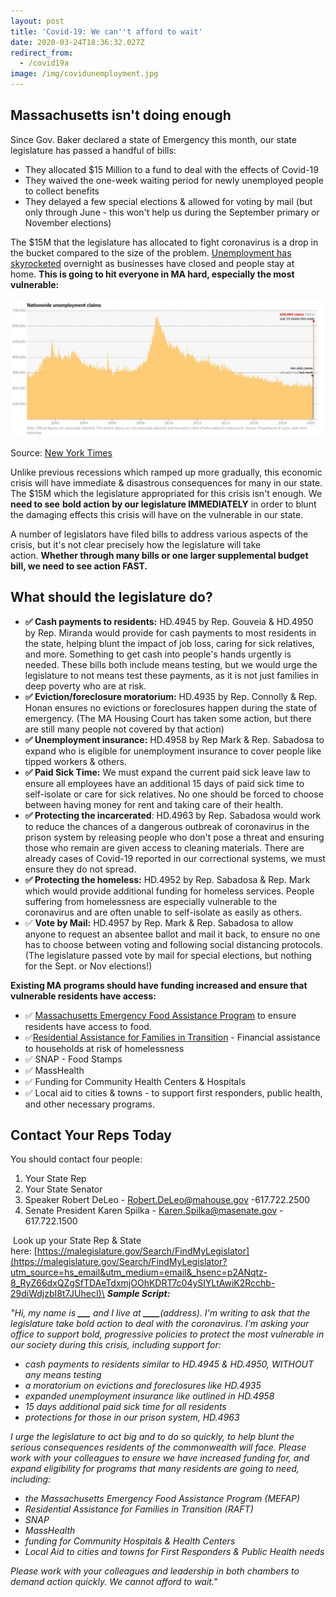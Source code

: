 ```yaml
---
layout: post
title: 'Covid-19: We can''t afford to wait'
date: 2020-03-24T18:36:32.027Z
redirect_from:
  - /covid19a
image: /img/covidunemployment.jpg
---
```

## Massachusetts isn't doing enough

Since Gov. Baker declared a state of Emergency this month, our state legislature has passed a handful of bills:

* They allocated $15 Million to a fund to deal with the effects of Covid-19
* They waived the one-week waiting period for newly unemployed people to collect benefits
* They delayed a few special elections & allowed for voting by mail (but only through June - this won't help us during the September primary or November elections)

The $15M that the legislature has allocated to fight coronavirus is a drop in the bucket compared to the size of the problem. [Unemployment has skyrocketed](https://www.nytimes.com/interactive/2020/03/19/upshot/coronavirus-jobless-claims-states.html?utm_source=hs_email&utm_medium=email&_hsenc=p2ANqtz-8_RyZ66dxQZgSfTDAeTdxmjOOhKDRT7c04ySIYLtAwiK2Rcchb-29diWdjzbI8t7JUhecI) overnight as businesses have closed and people stay at home. **This is going to hit everyone in MA hard, especially the most vulnerable:**

![Unemployment during Covid-19](/img/covidunemployment.jpg)

Source: [New York Times](https://www.nytimes.com/interactive/2020/03/19/upshot/coronavirus-jobless-claims-states.html?utm_source=hs_email&utm_medium=email&_hsenc=p2ANqtz-8_RyZ66dxQZgSfTDAeTdxmjOOhKDRT7c04ySIYLtAwiK2Rcchb-29diWdjzbI8t7JUhecI)

Unlike previous recessions which ramped up more gradually, this economic crisis will have immediate & disastrous consequences for many in our state. The $15M which the legislature appropriated for this crisis isn't enough. We **need to see** **bold action by our legislature IMMEDIATELY** in order to blunt the damaging effects this crisis will have on the vulnerable in our state.

A number of legislators have filed bills to address various aspects of the crisis, but it's not clear precisely how the legislature will take action. **Whether through many bills or one larger supplemental budget bill, we need to see action FAST.**

## What should the legislature do?

* **✅ Cash payments to residents:** HD.4945 by Rep. Gouveia & HD.4950 by Rep. Miranda would provide for cash payments to most residents in the state, helping blunt the impact of job loss, caring for sick relatives, and more. Something to get cash into people's hands urgently is needed. These bills both include means testing, but we would urge the legislature to not means test these payments, as it is not just families in deep poverty who are at risk.
* **✅ Eviction/foreclosure moratorium:** HD.4935 by Rep. Connolly & Rep. Honan ensures no evictions or foreclosures happen during the state of emergency. (The MA Housing Court has taken some action, but there are still many people not covered by that action)
* **✅ Unemployment insurance:** HD.4958 by Rep Mark & Rep. Sabadosa to expand who is eligible for unemployment insurance to cover people like tipped workers & others.
* **✅ Paid Sick Time:** We must expand the current paid sick leave law to ensure all employees have an additional 15 days of paid sick time to self-isolate or care for sick relatives. No one should be forced to choose between having money for rent and taking care of their health.
* **✅ Protecting the incarcerated**: HD.4963 by Rep. Sabadosa would work to reduce the chances of a dangerous outbreak of coronavirus in the prison system by releasing people who don't pose a threat and ensuring those who remain are given access to cleaning materials. There are already cases of Covid-19 reported in our correctional systems, we must ensure they do not spread.
* **✅ Protecting the homeless:** HD.4952 by Rep. Sabadosa  & Rep. Mark which would provide additional funding for homeless services. People suffering from homelessness are especially vulnerable to the coronavirus and are often unable to self-isolate as easily as others.
* ✅ **Vote by Mail:** HD.4957 by Rep. Mark & Rep. Sabadosa to allow anyone to request an absentee ballot and mail it back, to ensure no one has to choose between voting and following social distancing protocols. (The legislature passed vote by mail for special elections, but nothing for the Sept. or Nov elections!)

**Existing MA programs should have funding increased and ensure that vulnerable residents have access:**

* ✅ [Massachusetts Emergency Food Assistance Program](https://www.mass.gov/service-details/massachusetts-emergency-food-assistance-program-mefap?utm_source=hs_email&utm_medium=email&_hsenc=p2ANqtz-8_RyZ66dxQZgSfTDAeTdxmjOOhKDRT7c04ySIYLtAwiK2Rcchb-29diWdjzbI8t7JUhecI) to ensure residents have access to food. 
* ✅[Residential Assistance for Families in Transition](https://www.mass.gov/service-details/learn-about-residential-assistance-for-families-in-transition-raft?utm_source=hs_email&utm_medium=email&_hsenc=p2ANqtz-8_RyZ66dxQZgSfTDAeTdxmjOOhKDRT7c04ySIYLtAwiK2Rcchb-29diWdjzbI8t7JUhecI) - Financial assistance to households at risk of homelessness
* ✅ SNAP - Food Stamps
* ✅ MassHealth 
* ✅ Funding for Community Health Centers & Hospitals
* ✅ Local aid to cities & towns - to support first responders, public health, and other necessary programs.

## Contact Your Reps Today

You should contact four people:

1. Your State Rep
2. Your State Senator
3. Speaker Robert DeLeo - [Robert.DeLeo@mahouse.gov](mailto:Robert.DeLeo@mahouse.gov) -617.722.2500
4. Senate President Karen Spilka - [Karen.Spilka@masenate.gov](mailto:Karen.Spilka@masenate.gov) - 617.722.1500

 Look up your State Rep & State here: [https://malegislature.gov/Search/FindMyLegislator](https://malegislature.gov/Search/FindMyLegislator?utm_source=hs_email&utm_medium=email&_hsenc=p2ANqtz-8_RyZ66dxQZgSfTDAeTdxmjOOhKDRT7c04ySIYLtAwiK2Rcchb-29diWdjzbI8t7JUhecI)\
***Sample Script:***

*"Hi, my name is **___** and I live at **\_\_\_\_**(address). I'm writing to ask that the legislature take bold action to deal with the coronavirus. I'm asking your office to support bold, progressive policies to protect the most vulnerable in our society during this crisis, including support for:*

* *cash payments to residents similar to HD.4945 & HD.4950, WITHOUT any means testing*
* *a moratorium on evictions and foreclosures like HD.4935*
* *expanded unemployment insurance like outlined in HD.4958*
* *15 days additional paid sick time for all residents*
* *protections for those in our prison system, HD.4963*

*I urge the legislature to act big and to do so quickly, to help blunt the serious consequences residents of the commonwealth will face. Please work with your colleagues to ensure we have increased funding for, and expand eligibility for programs that many residents are going to need, including:*

* *the Massachusetts Emergency Food Assistance Program (MEFAP)*
* *Residential Assistance for Families in Transition (RAFT)*
* *SNAP*
* *MassHealth*
* *funding for Community Hospitals & Health Centers*
* *Local Aid to cities and towns for First Responders & Public Health needs*

*Please work with your colleagues and leadership in both chambers to demand action quickly. We cannot afford to wait."*
